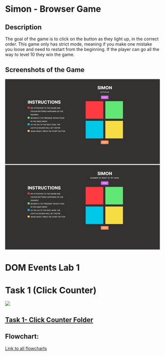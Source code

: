 # Simon - Browser Game

## Description

The goal of the game is to click on the button as they light up, in the correct order. This game only has strict mode, meaning if you make one mistake you loose and need to restart from the beginning. 
If the player can go all the way to level 10 they win the game.

## Screenshots of the Game
<img src="assets/startGame-simon.png">
<img src="assets/gameOver-simon.png">


# DOM Events Lab 1


# Task 1 (Click Counter)

<img src="https://media.giphy.com/media/lAHTbqLXOWSQi4OAha/giphy.gif" />

## [Task 1- Click Counter Folder](https://git.generalassemb.ly/iremharnak/sei-flex-49/tree/master/w02/deliverable%237-Irem/task1-clickCounter)

## Flowchart:
[Link to all flowcharts](https://www.figma.com/file/cAzysqbxN0lz87gXogOAex/FlowCharts?node-id=0%3A1)


